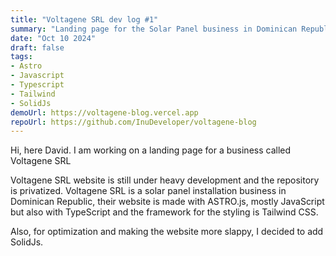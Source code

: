 ```yaml
---
title: "Voltagene SRL dev log #1"
summary: "Landing page for the Solar Panel business in Dominican Republic"
date: "Oct 10 2024"
draft: false
tags:
- Astro
- Javascript
- Typescript
- Tailwind
- SolidJs
demoUrl: https://voltagene-blog.vercel.app
repoUrl: https://github.com/InuDeveloper/voltagene-blog
---
```

Hi, here David. I am working on a landing page for a business called Voltagene SRL

Voltagene SRL website is still under heavy development and the repository is privatized. Voltagene SRL is a solar panel installation business in Dominican Republic, their website is made with ASTRO.js, mostly JavaScript but also with TypeScript and the framework for the styling is Tailwind CSS.

Also, for optimization and making the website more slappy, I decided to add SolidJs.
